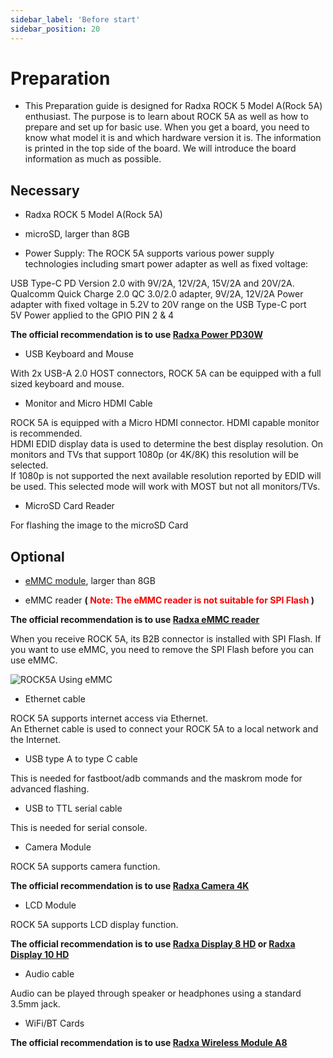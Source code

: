 ```yaml
---
sidebar_label: 'Before start'
sidebar_position: 20
---
```


# Preparation

- This Preparation guide is designed for Radxa ROCK 5 Model A(Rock 5A) enthusiast. The purpose is to learn about ROCK 5A as well as how to prepare and set up for basic use. When you get a board, you need to know what model it is and which hardware version it is. The information is printed in the top side of the board. We will introduce the board information as much as possible.

## Necessary

- Radxa ROCK 5 Model A(Rock 5A)

- microSD, larger than 8GB

- Power Supply: The ROCK 5A supports various power supply technologies including smart power adapter as well as fixed voltage:

USB Type-C PD Version 2.0 with 9V/2A, 12V/2A, 15V/2A and 20V/2A.
Qualcomm Quick Charge 2.0 QC 3.0/2.0 adapter, 9V/2A, 12V/2A
Power adapter with fixed voltage in 5.2V to 20V range on the USB Type-C port    
5V Power applied to the GPIO PIN 2 & 4

**The official recommendation is to use [Radxa Power PD30W](../../../accessories/pd_30w)**

- USB Keyboard and Mouse

With 2x USB-A 2.0 HOST connectors, ROCK 5A can be equipped with a full sized keyboard and mouse.

- Monitor and Micro HDMI Cable

ROCK 5A is equipped with a Micro HDMI connector. HDMI capable monitor is recommended.  
HDMI EDID display data is used to determine the best display resolution. On monitors and TVs that support 1080p (or 4K/8K) this resolution will be selected.  
If 1080p is not supported the next available resolution reported by EDID will be used. This selected mode will work with MOST but not all monitors/TVs.

- MicroSD Card Reader 

For flashing the image to the microSD Card

## Optional

- [eMMC module](https://docs.radxa.com/accessories/emmc_module), larger than 8GB

- eMMC reader **(<font color='red'> Note: The eMMC reader is not suitable for SPI Flash</font> )** 

**The official recommendation is to use [Radxa eMMC reader](../../../accessories/emmc_reader)**

When you receive ROCK 5A, its B2B connector is installed with SPI Flash. If you want to use eMMC, you need to remove the SPI Flash before you can use eMMC.

![ROCK5A Using eMMC](/img/rock5a/rock5a-use-emmc.webp)

- Ethernet cable

ROCK 5A supports internet access via Ethernet.  
An Ethernet cable is used to connect your ROCK 5A to a local network and the Internet.  

- USB type A to type C cable

This is needed for fastboot/adb commands and the maskrom mode for advanced flashing.

- USB to TTL serial cable

This is needed for serial console.

- Camera Module
    
ROCK 5A supports camera function.  

**The official recommendation is to use [Radxa Camera 4K](../../../accessories/camera_4k)**

- LCD Module

ROCK 5A supports LCD display function.  

**The official recommendation is to use [Radxa Display 8 HD](../../../accessories/lcd-8-hd) or [Radxa Display 10 HD](../../../accessories/lcd-10-hd)**

- Audio cable

Audio can be played through speaker or headphones using a standard 3.5mm jack.

- WiFi/BT Cards

**The official recommendation is to use [Radxa Wireless Module A8](../../../accessories/wireless-a8)**
